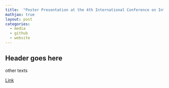 ```yaml
---
title:  "Poster Presentation at the 4th International Conference on Integrated Natural Resource and Environment Management"
mathjax: true
layout: post
categories:
  - media
  - github
  - website
---
```


## Header goes here

other texts

[Link](https://sarai.ph)
